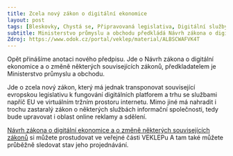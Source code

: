 ```yaml
---
title: Zcela nový zákon o digitální ekonomice
layout: post
tags: [Bleskovky, Chystá se, Připravovaná legislativa, Digitální služby, Digitální ekonomika, Ministerstvo průmyslu a obchodu]
subtitle: Ministerstvo průmyslu a obchodu předkládá Návrh zákona o digitální ekonomice a o změně některých souvisejících zákonů
Zdroj: https://www.odok.cz/portal/veklep/material/ALBSCWAFVK4T
---
```



Opět přinášíme anotaci nového předpisu. Jde o Návrh zákona o digitální ekonomice a o změně některých souvisejících zákonů, předkladatelem je Ministerstvo průmyslu a obchodu. 

Jde o zcela nový zákon, který má jednak transponovat související evropskou legislativu k fungování digitálních platforem a trhu se službami napříč EU ve virtuálním tržním prostoru internetu. Mimo jiné má nahradit i trochu zastaralý zákon o některých službách informační společnosti, tedy bude upravovat i oblast online reklamy a sdělení.


[Návrh zákona o digitální ekonomice a o změně některých souvisejících zákonů](https://www.odok.cz/portal/veklep/material/ALBSCWAFVK4T) si můžete prostudovat ve veřejné části VEKLEPu A tam také můžete průběžně sledovat stav jeho projednávání. 